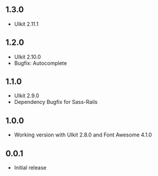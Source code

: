 ## 1.3.0
- UIkit 2.11.1

## 1.2.0
- UIkit 2.10.0
- Bugfix: Autocomplete

## 1.1.0
- UIkit 2.9.0
- Dependency Bugfix for Sass-Rails

## 1.0.0
- Working version with UIkit 2.8.0 and Font Awesome 4.1.0

## 0.0.1
- Initial release

